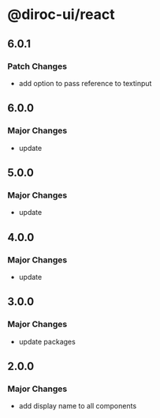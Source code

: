# @diroc-ui/react

## 6.0.1

### Patch Changes

- add option to pass reference to textinput

## 6.0.0

### Major Changes

- update

## 5.0.0

### Major Changes

- update

## 4.0.0

### Major Changes

- update

## 3.0.0

### Major Changes

- update packages

## 2.0.0

### Major Changes

- add display name to all components
